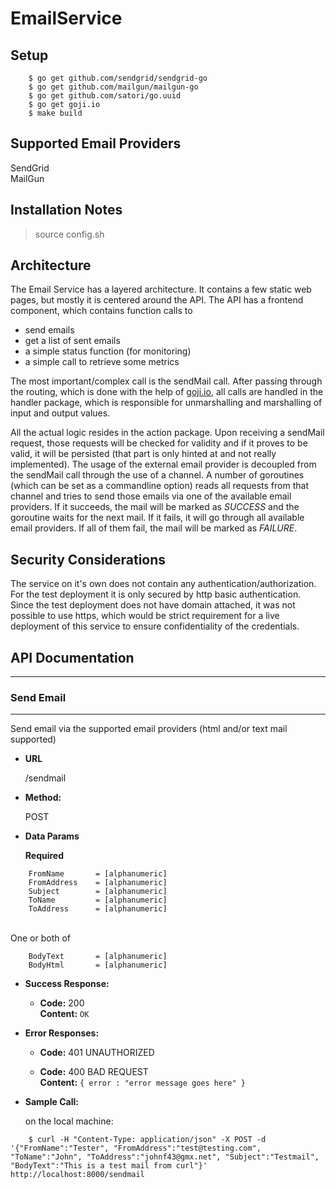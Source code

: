 # EmailService

## Setup
```
    $ go get github.com/sendgrid/sendgrid-go
    $ go get github.com/mailgun/mailgun-go
    $ go get github.com/satori/go.uuid
    $ go get goji.io
    $ make build
```
## Supported Email Providers

SendGrid<br/>
MailGun

## Installation Notes

> source config.sh<br/>

## Architecture

The Email Service has a layered architecture.
It contains a few static web pages, but mostly it is centered around the API.
The API has a frontend component, which contains function calls to
- send emails
- get a list of sent emails
- a simple status function (for monitoring)
- a simple call to retrieve some metrics

The most important/complex call is the sendMail call.
After passing through the routing, which is done with the help of [goji.io](https://goji.io/), all calls are handled in the handler package,
which is responsible for unmarshalling and marshalling of input and output values.

All the actual logic resides in the action package. Upon receiving a sendMail request, those requests will be checked for validity and if it proves to be
valid, it will be persisted (that part is only hinted at and not really implemented).
The usage of the external email provider is decoupled from the sendMail call through the use of a channel.
A number of goroutines (which can be set as a commandline option) reads all requests from that channel and tries to send those emails via one of the available
email providers. If it succeeds, the mail will be marked as _SUCCESS_ and the goroutine waits for the next mail. If it fails, it will go through all
available email providers. If all of them fail, the mail will be marked as _FAILURE_.

## Security Considerations

The service on it's own does not contain any authentication/authorization. For the test deployment it is only secured by http basic authentication.
Since the test deployment does not have domain attached, it was not possible to use https, which would be strict requirement for a live deployment of this
service to ensure confidentiality of the credentials.

## API Documentation
----
### Send Email
----
  Send email via the supported email providers (html and/or text mail supported)

* **URL**

  /sendmail

* **Method:**

  POST

* **Data Params**

  **Required**
```
  	FromName       = [alphanumeric]
  	FromAddress    = [alphanumeric]
  	Subject        = [alphanumeric]
  	ToName         = [alphanumeric]
  	ToAddress      = [alphanumeric]
```
<br/>
  	One or both of
<br/>

```
    BodyText       = [alphanumeric]
    BodyHtml       = [alphanumeric]
```

* **Success Response:**

  * **Code:** 200 <br />
    **Content:** `OK`<br />

* **Error Responses:**

  * **Code:** 401 UNAUTHORIZED <br />

  * **Code:** 400 BAD REQUEST <br />
    **Content:** `{ error : "error message goes here" }`

* **Sample Call:**

    on the local machine:
```
    $ curl -H "Content-Type: application/json" -X POST -d '{"FromName":"Tester", "FromAddress":"test@testing.com", "ToName":"John", "ToAddress":"johnf43@gmx.net", "Subject":"Testmail", "BodyText":"This is a test mail from curl"}' http://localhost:8000/sendmail
```

